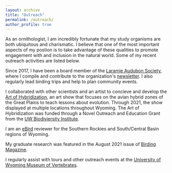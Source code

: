 ```yaml
---
layout: archive
title: "Outreach"
permalink: /outreach/
author_profile: true
---
```


As an ornithologist, I am incredibly fortunate that my study organisms are both ubiquitous and charismatic. I believe that one of the most important aspects of my postion is to take advantage of these qualities to promote engagement with and inclusion in the natural world. Some of my recent outreach activities are listed below.

Since 2017, I have been a board member of the [Laramie Audubon Society](http://laramieaudubon.blogspot.com/), where I compile and contribute to the organization's [newsletter](http://laramieaudubon.blogspot.com/p/newsletters.html). I also regularly lead birding trips and help to plan community events.

I collaborated with other scientists and an artist to concieve and develop the [Art of Hybridization](https://www.wyomingnews.com/laramieboomerang/news/local_news/art-exhibit-explores-avian-hybridization/article_d671cf80-5b31-5bbd-a2e5-85b68a4a9da8.html), an art show that focuses on the avian hybrid zones of the Great Plains to teach lessons about evolution. Through 2021, the show displayed at multiple locations throughout Wyoming. The Art of Hybridization was funded through a Novel Outreach and Education Grant from the [UW Biodiviersity Institute](http://www.wyomingbiodiversity.org/).

I am an [eBird](https://ebird.org/profile/NTA1MTI0/world) reviewer for the Southern Rockies and South/Central Basin regions of Wyoming.

My graduate research was featured in the August 2021 issue of [Birding Magazine](https://www.aba.org/birding-online-august-2021/).

I regularly assist with tours and other outreach events at the [University of Wyoming Museum of Vertebrates](https://www.uwymv.org/).
